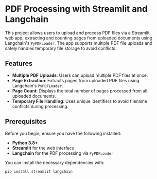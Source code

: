 # PDF Processing with Streamlit and Langchain

This project allows users to upload and process PDF files via a Streamlit web app, extracting and counting pages from uploaded documents using Langchain's `PyPDFLoader`. The app supports multiple PDF file uploads and safely handles temporary file storage to avoid conflicts.

## Features

- **Multiple PDF Uploads**: Users can upload multiple PDF files at once.
- **Page Extraction**: Extracts pages from uploaded PDF files using Langchain's `PyPDFLoader`.
- **Page Count**: Displays the total number of pages processed from all uploaded documents.
- **Temporary File Handling**: Uses unique identifiers to avoid filename conflicts during processing.
  
## Prerequisites

Before you begin, ensure you have the following installed:

- **Python 3.8+**
- **Streamlit** for the web interface
- **Langchain** for the PDF processing via `PyPDFLoader`

You can install the necessary dependencies with:

```bash
pip install streamlit langchain
